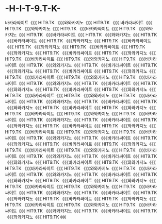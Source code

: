 -H-I-T-9.T-K-
=============

바­카­라싸이트《《《 H­I­T­9.T­K  《《《와와카­지­노《《《  H­I­T­9.T­K   《《《   바­카­라싸이트《《《 H­I­T­9.T­K  《《《와와카­지­노《《《  H­I­T­9.T­K   《《《바­카­라싸이트《《《 H­I­T­9.T­K  《《《와와카­지­노《《《  H­I­T­9.T­K   《《《바­카­라싸이트《《《 H­I­T­9.T­K  《《《와와카­지­노《《《  H­I­T­9.T­K   《《《바­카­라싸이트《《《 H­I­T­9.T­K  《《《와와카­지­노《《《  H­I­T­9.T­K   《《《바­카­라싸이트《《《 H­I­T­9.T­K  《《《와와카­지­노《《《  H­I­T­9.T­K   《《《바­카­라싸이트《《《 H­I­T­9.T­K  《《《와와카­지­노《《《  H­I­T­9.T­K   《《《바­카­라싸이트《《《 H­I­T­9.T­K  《《《와와카­지­노《《《  H­I­T­9.T­K   《《《바­카­라싸이트《《《 H­I­T­9.T­K  《《《와와카­지­노《《《  H­I­T­9.T­K   《《《바­카­라싸이트《《《 H­I­T­9.T­K  《《《와와카­지­노《《《  H­I­T­9.T­K   《《《바­카­라싸이트《《《 H­I­T­9.T­K  《《《와와카­지­노《《《  H­I­T­9.T­K   《《《바­카­라싸이트《《《 H­I­T­9.T­K  《《《와와카­지­노《《《  H­I­T­9.T­K   《《《바­카­라싸이트《《《 H­I­T­9.T­K  《《《와와카­지­노《《《  H­I­T­9.T­K   《《《바­카­라싸이트《《《 H­I­T­9.T­K  《《《와와카­지­노《《《  H­I­T­9.T­K   《《《바­카­라싸이트《《《 H­I­T­9.T­K  《《《와와카­지­노《《《  H­I­T­9.T­K   《《《바­카­라싸이트《《《 H­I­T­9.T­K  《《《와와카­지­노《《《  H­I­T­9.T­K   《《《바­카­라싸이트《《《 H­I­T­9.T­K  《《《와와카­지­노《《《  H­I­T­9.T­K   《《《바­카­라싸이트《《《 H­I­T­9.T­K  《《《와와카­지­노《《《  H­I­T­9.T­K   《《《바­카­라싸이트《《《 H­I­T­9.T­K  《《《와와카­지­노《《《  H­I­T­9.T­K   《《《바­카­라싸이트《《《 H­I­T­9.T­K  《《《와와카­지­노《《《  H­I­T­9.T­K   《《《바­카­라싸이트《《《 H­I­T­9.T­K  《《《와와카­지­노《《《  H­I­T­9.T­K   《《《바­카­라싸이트《《《 H­I­T­9.T­K  《《《와와카­지­노《《《  H­I­T­9.T­K   《《《바­카­라싸이트《《《 H­I­T­9.T­K  《《《와와카­지­노《《《  H­I­T­9.T­K   《《《바­카­라싸이트《《《 H­I­T­9.T­K  《《《와와카­지­노《《《  H­I­T­9.T­K   《《《바­카­라싸이트《《《 H­I­T­9.T­K  《《《와와카­지­노《《《  H­I­T­9.T­K   《《《바­카­라싸이트《《《 H­I­T­9.T­K  《《《와와카­지­노《《《  H­I­T­9.T­K   《《《바­카­라싸이트《《《 H­I­T­9.T­K  《《《와와카­지­노《《《  H­I­T­9.T­K   《《《바­카­라싸이트《《《 H­I­T­9.T­K  《《《와와카­지­노《《《  H­I­T­9.T­K   《《《바­카­라싸이트《《《 H­I­T­9.T­K  《《《와와카­지­노《《《  H­I­T­9.T­K   《《《바­카­라싸이트《《《 H­I­T­9.T­K  《《《와와카­지­노《《《  H­I­T­9.T­K   《《《바­카­라싸이트《《《 H­I­T­9.T­K  《《《와와카­지­노《《《  H­I­T­9.T­K   《《《바­카­라싸이트《《《 H­I­T­9.T­K  《《《와와카­지­노《《《  H­I­T­9.T­K   《《《바­카­라싸이트《《《 H­I­T­9.T­K  《《《와와카­지­노《《《  H­I­T­9.T­K   《《《바­카­라싸이트《《《 H­I­T­9.T­K  《《《와와카­지­노《《《  H­I­T­9.T­K   《《《바­카­라싸이트《《《 H­I­T­9.T­K  《《《와와카­지­노《《《  H­I­T­9.T­K   《《《바­카­라싸이트《《《 H­I­T­9.T­K  《《《와와카­지­노《《《  H­I­T­9.T­K   《《《바­카­라싸이트《《《 H­I­T­9.T­K  《《《와와카­지­노《《《  H­I­T­9.T­K   《《《바­카­라싸이트《《《 H­I­T­9.T­K  《《《와와카­지­노《《《  H­I­T­9.T­K   《《《바­카­라싸이트《《《 H­I­T­9.T­K  《《《와와카­지­노《《《  H­I­T­9.T­K   《《《바­카­라싸이트《《《 H­I­T­9.T­K  《《《와와카­지­노《《《  H­I­T­9.T­K   《《《바­카­라싸이트《《《 H­I­T­9.T­K  《《《와와카­지­노《《《  H­I­T­9.T­K   《《《바­카­라싸이트《《《 H­I­T­9.T­K  《《《와와카­지­노《《《  H­I­T­9.T­K   《《《바­카­라싸이트《《《 H­I­T­9.T­K  《《《와와카­지­노《《《  H­I­T­9.T­K   《《《

